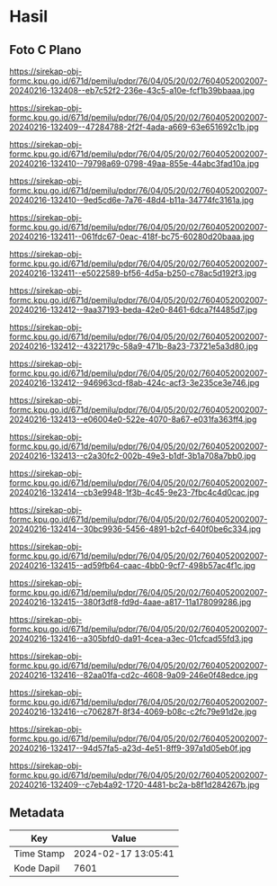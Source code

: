 # Hasil

## Foto C Plano

https://sirekap-obj-formc.kpu.go.id/671d/pemilu/pdpr/76/04/05/20/02/7604052002007-20240216-132408--eb7c52f2-236e-43c5-a10e-fcf1b39bbaaa.jpg

https://sirekap-obj-formc.kpu.go.id/671d/pemilu/pdpr/76/04/05/20/02/7604052002007-20240216-132409--47284788-2f2f-4ada-a669-63e651692c1b.jpg

https://sirekap-obj-formc.kpu.go.id/671d/pemilu/pdpr/76/04/05/20/02/7604052002007-20240216-132410--79798a69-0798-49aa-855e-44abc3fad10a.jpg

https://sirekap-obj-formc.kpu.go.id/671d/pemilu/pdpr/76/04/05/20/02/7604052002007-20240216-132410--9ed5cd6e-7a76-48d4-b11a-34774fc3161a.jpg

https://sirekap-obj-formc.kpu.go.id/671d/pemilu/pdpr/76/04/05/20/02/7604052002007-20240216-132411--061fdc67-0eac-418f-bc75-60280d20baaa.jpg

https://sirekap-obj-formc.kpu.go.id/671d/pemilu/pdpr/76/04/05/20/02/7604052002007-20240216-132411--e5022589-bf56-4d5a-b250-c78ac5d192f3.jpg

https://sirekap-obj-formc.kpu.go.id/671d/pemilu/pdpr/76/04/05/20/02/7604052002007-20240216-132412--9aa37193-beda-42e0-8461-6dca7f4485d7.jpg

https://sirekap-obj-formc.kpu.go.id/671d/pemilu/pdpr/76/04/05/20/02/7604052002007-20240216-132412--4322179c-58a9-471b-8a23-73721e5a3d80.jpg

https://sirekap-obj-formc.kpu.go.id/671d/pemilu/pdpr/76/04/05/20/02/7604052002007-20240216-132412--946963cd-f8ab-424c-acf3-3e235ce3e746.jpg

https://sirekap-obj-formc.kpu.go.id/671d/pemilu/pdpr/76/04/05/20/02/7604052002007-20240216-132413--e06004e0-522e-4070-8a67-e031fa363ff4.jpg

https://sirekap-obj-formc.kpu.go.id/671d/pemilu/pdpr/76/04/05/20/02/7604052002007-20240216-132413--c2a30fc2-002b-49e3-b1df-3b1a708a7bb0.jpg

https://sirekap-obj-formc.kpu.go.id/671d/pemilu/pdpr/76/04/05/20/02/7604052002007-20240216-132414--cb3e9948-1f3b-4c45-9e23-7fbc4c4d0cac.jpg

https://sirekap-obj-formc.kpu.go.id/671d/pemilu/pdpr/76/04/05/20/02/7604052002007-20240216-132414--30bc9936-5456-4891-b2cf-640f0be6c334.jpg

https://sirekap-obj-formc.kpu.go.id/671d/pemilu/pdpr/76/04/05/20/02/7604052002007-20240216-132415--ad59fb64-caac-4bb0-9cf7-498b57ac4f1c.jpg

https://sirekap-obj-formc.kpu.go.id/671d/pemilu/pdpr/76/04/05/20/02/7604052002007-20240216-132415--380f3df8-fd9d-4aae-a817-11a178099286.jpg

https://sirekap-obj-formc.kpu.go.id/671d/pemilu/pdpr/76/04/05/20/02/7604052002007-20240216-132416--a305bfd0-da91-4cea-a3ec-01cfcad55fd3.jpg

https://sirekap-obj-formc.kpu.go.id/671d/pemilu/pdpr/76/04/05/20/02/7604052002007-20240216-132416--82aa01fa-cd2c-4608-9a09-246e0f48edce.jpg

https://sirekap-obj-formc.kpu.go.id/671d/pemilu/pdpr/76/04/05/20/02/7604052002007-20240216-132416--c706287f-8f34-4069-b08c-c2fc79e91d2e.jpg

https://sirekap-obj-formc.kpu.go.id/671d/pemilu/pdpr/76/04/05/20/02/7604052002007-20240216-132417--94d57fa5-a23d-4e51-8ff9-397a1d05eb0f.jpg

https://sirekap-obj-formc.kpu.go.id/671d/pemilu/pdpr/76/04/05/20/02/7604052002007-20240216-132409--c7eb4a92-1720-4481-bc2a-b8f1d284267b.jpg


## Metadata

| Key        | Value               |
| ---------- | ------------------- |
| Time Stamp | 2024-02-17 13:05:41 |
| Kode Dapil | 7601                |



